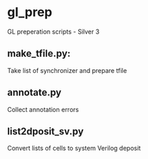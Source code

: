 # gl_prep
GL preperation scripts - Silver 3

make_tfile.py:
--------------
Take list of synchronizer and prepare tfile

annotate.py
-----------
Collect annotation errors

list2dposit_sv.py 
-----------------
Convert lists of cells to system Verilog deposit

